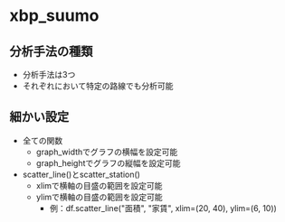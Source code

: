 # xbp_suumo

## 分析手法の種類
- 分析手法は3つ
- それぞれにおいて特定の路線でも分析可能

## 細かい設定
- 全ての関数
  - graph_widthでグラフの横幅を設定可能
  - graph_heightでグラフの縦幅を設定可能
- scatter_line()とscatter_station()
  - xlimで横軸の目盛の範囲を設定可能
  - ylimで横軸の目盛の範囲を設定可能
    - 例：df.scatter_line("面積", "家賃", xlim=(20, 40), ylim=(6, 10))
